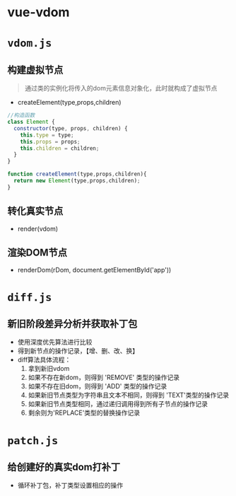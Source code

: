 # vue-vdom

# `vdom.js`
## 构建虚拟节点
> 通过类的实例化将传入的dom元素信息对象化，此时就构成了虚拟节点
  - createElement(type,props,children)
  ```js
  //构造函数
  class Element {
    constructor(type, props, children) {
      this.type = type;
      this.props = props;
      this.children = children;
    }
  }

  function createElement(type,props,children){
    return new Element(type,props,children);
  }
  ```
## 转化真实节点
  - render(vdom)
## 渲染DOM节点
  - renderDom(rDom, document.getElementById('app'))
  
# `diff.js`

## 新旧阶段差异分析并获取补丁包
  - 使用深度优先算法进行比较
  - 得到新节点的操作记录，【增、删、改、换】
  - diff算法具体流程：
    1. 拿到新旧vdom
    2. 如果不存在新dom，则得到 'REMOVE' 类型的操作记录
    3. 如果不存在旧dom，则得到 'ADD' 类型的操作记录
    4. 如果新旧节点类型为字符串且文本不相同，则得到 'TEXT'类型的操作记录
    5. 如果新旧节点类型相同，通过递归调用得到所有子节点的操作记录
    6. 剩余则为'REPLACE'类型的替换操作记录 
    
# `patch.js`
## 给创建好的真实dom打补丁
  - 循环补丁包，补丁类型设置相应的操作


